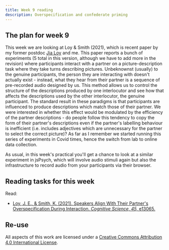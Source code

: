```yaml
---
title: Week 9 reading
description: Overspecification and confederate priming
---
```


## The plan for week 9

This week we are looking at Loy & Smith (2021), which is recent paper by my former postdoc [Jia Loy](https://jialoy.github.io) and me. This paper reports a bunch of experiments (5 total in this version, although we have to add more in the revision) where participants interact with a partner on a picture-description task where they take turns describing pictures. Unbeknownst (usually) to the genuine participants, the person they are interacting with doesn't actually exist - instead, what they hear from their partner is a sequence of pre-recorded audio designed by us. This method allows us to control the structure of the descriptions produced by one interlocutor and see how that affects the descriptions used by the other interlocutor, the genuine participant. The standard result in these paradigms is that participants are influenced to produce descriptions which match those of their partner. We were interested in whether this effect would be modulated by the efficiency of the partner descriptions - do people follow this tendency to copy the form of their partner's descriptions even if the partner's labelling behaviour is inefficient (i.e. includes adjectives which are unnecessary for the partner to select the correct picture)? As far as I remember we started running this series of experiments in Covid times, hence the switch from lab to online data collection. 

As usual, in this week's practical you'll get a chance to look at a similar experiment in jsPsych, which will involve audio stimuli again but also the infrastructure to record audio from your participants via their browser.

## Reading tasks for this week

Read:
- [Loy, J. E., & Smith, K. (2021). Speakers Align With Their Partner's Overspecification During Interaction. *Cognitive Science, 45,* e13065.](https://doi.org/10.1111/cogs.13065)


## Re-use

All aspects of this work are licensed under a [Creative Commons Attribution 4.0 International License](http://creativecommons.org/licenses/by/4.0/).

